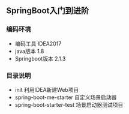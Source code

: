
## SpringBoot入门到进阶
### 编码环境
-  编码工具         IDEA2017
-  java版本         1.8
-  Springboot版本   2.1.3

### 目录说明
- init                                利用IDEA新建Web项目
- spring-boot-me-starter              自定义场景启动器  
- spring-boot-starter-test            场景启动器测试项目
 

